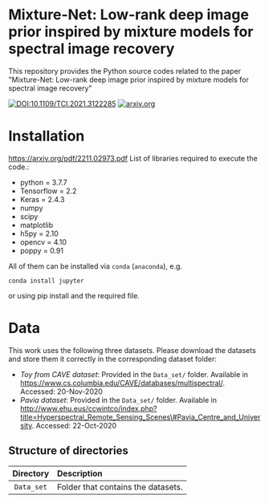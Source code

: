 # Mixture-Net: Low-rank deep image prior inspired by mixture models for spectral image recovery
This repository provides the Python source codes related to the paper "Mixture-Net: Low-rank deep image prior inspired by mixture models for spectral image recovery"


[![DOI:10.1109/TCI.2021.3122285](https://zenodo.org/badge/DOI/10.1016/j.sigpro.2023.109296.svg)](https://doi.org/10.1016/j.sigpro.2023.109296)
[![arxiv.org](https://img.shields.io/badge/cs.CV-arXiv%3A2211.02973-B31B1B.svg)](https://arxiv.org/pdf/2211.02973.pdf)

# Installation
https://arxiv.org/pdf/2211.02973.pdf
List of libraries required to execute the code.:
- python = 3.7.7
- Tensorflow = 2.2
- Keras = 2.4.3
- numpy
- scipy
- matplotlib
- h5py = 2.10
- opencv = 4.10
- poppy = 0.91

All of them can be installed via `conda` (`anaconda`), e.g.
```
conda install jupyter
```
or using pip install and the required file.

# Data
This work uses the following three datasets. Please download the datasets and store them it correctly in the corresponding dataset folder:

- *Toy from CAVE dataset*: Provided in the `Data_set/` folder. Available in https://www.cs.columbia.edu/CAVE/databases/multispectral/. Accessed: 20-Nov-2020
- *Pavia dataset*: Provided in the `Data_set/` folder. Available in http://www.ehu.eus/ccwintco/index.php?title=Hyperspectral_Remote_Sensing_Scenes\#Pavia_Centre_and_University. Accessed: 22-Oct-2020

## Structure of directories

| Directory  | Description  |
| :--------: | :----------- | 
| `Data_set` | Folder that contains the datasets. | 
